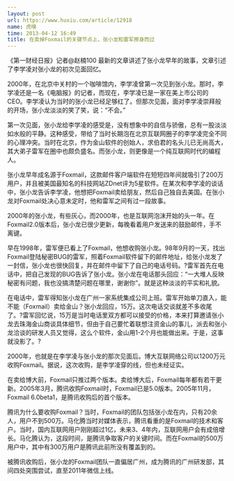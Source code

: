 ```yaml
---
layout: post
url: https://www.huxiu.com/article/12918
name: 虎嗅
time: 2013-04-12 16:49
title: 在卖掉Foxmail的关键节点上，张小龙和雷军擦身而过
---
```

《第一财经日报》记者@赵楠100 最新的文章讲述了张小龙早年的故事，文章引述了李学凌对张小龙的初次见面回忆。

2000年，在北京中关村的一个咖啡馆内，李学凌曾第一次见到张小龙。那时，李学凌还是一名《电脑报》的记者，而现在，李学凌已是一家在美上市公司的CEO。李学凌认为当时的张小龙已经足够红了。但那次见面，面对李学凌崇拜般的开场，张小龙淡淡的笑了笑，说：“不会。”

第一次见面，张小龙给李学凌的感受是，没有想象中的自信与骄傲，总有一股淡淡如水般的平静。这种感受，带给了当时长期泡在北京互联网圈子的李学凌完全不同的心理冲突。当时在北京，作为金山软件的创始人，求伯君的名头儿已无尚高大，其大弟子雷军在圈中也颇负盛名。而张小龙，则更像是一个纯互联网时代的编程人。

张小龙早年成名源于Foxmail，这款邮件客户端软件在短短四年间就吸引了200万用户，并且被美国最知名的科技网站ZDnet评为5星软件。在某次和李学凌的谈话中，张小龙告诉李学凌，他想把Foxmail卖给朋友，然后自己独自去美国。在张小龙对Foxmail处决心意未定时，他和雷军之间有过一段故事。

2000年的张小龙，有些灰心，而2000年，也是互联网泡沫开始的头一年。在Foxmail2.0版本后，张小龙已很少更新，每晚看着用户发送来的鼓励邮件，手不离键。

早在1998年，雷军便已看上了Foxmail，他想收购张小龙。98年9月的一天，找出Foxmail登陆秘密BUG的雷军，照着Foxmail软件留下的邮件地址，给张小龙发了一封信，张小龙也很快回复，并在邮件中留下了自己的电话号码。?雷军首先在电话中，把自己发现的BUG告诉了张小龙。张小龙在电话那头回应：“一大堆人反映秘密有问题，我也没搞清楚问题在哪里，谢谢你”。就是这种淡淡的平实和礼貌。

在电话中，雷军得知张小龙在广州一家系统集成公司上班。雷军开始单刀直入，能不能（Foxmail）卖给金山？张小龙回应，15万。这次电话交谈就差不多收尾了。?雷军回忆说，15万是当时电话里双方都可以接受的价格，本来打算邀请张小龙去珠海金山商谈具体细节，但由于自己要忙着联想注资金山的事儿，派去和张小龙洽谈的研发人员又觉得，这么个软件，金山用1-2个月也能做出来。于是，这事就没影了。?

2000年，也就是在李学凌与张小龙的那次见面后。博大互联网络公司以1200万元收购Foxmail。据说，这次收购，是李学凌穿的线，但也未经证实。

在卖给博大前，Foxmail只推过两个版本。卖给博大后，Foxmail每年都有若干更新。2005年3月，腾讯收购Foxmail时，Foxmail已是5.0版本。2005年11月，Foxmail 6.0beta1，是腾讯收购后的首个版本。

腾讯为什么要收购Foxmail？当时，Foxmail的团队包括张小龙在内，只有20余人，用户不到500万。马化腾当时对媒体表示，腾讯看重的是Foxmail的技术和客户。当时，国内互联网用户刚刚超过1亿，未来3、4年内，互联网用户会有成倍增长。马化腾认为，这段时间，是腾讯争取客户的关键时间。而在Foxmail的500万用户中，其中有300万用户是腾讯此前所没有覆盖到的。

被腾讯收购后，张小龙的Foxmail团队一直偏居广州，成为腾讯的广州研发部，其间四处突围尝试，直至2011年微信上线。


